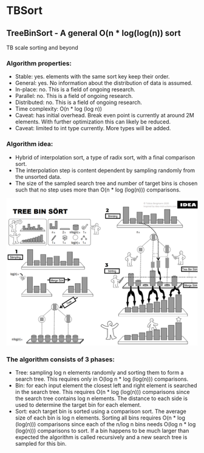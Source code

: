 # TBSort
## TreeBinSort - A general O(n * log(log(n)) sort
TB scale sorting and beyond

### Algorithm properties:
- Stable: yes. elements with the same sort key keep their order.
- General: yes. No information about the distribution of data is assumed.
- In-place: no. This is a field of ongoing research.
- Parallel: no. This is a field of ongoing research.
- Distributed: no. This is a field of ongoing research.
- Time complexity: O(n * log (log n))
- Caveat: has initial overhead. Break even point is currently at around 2M elements. With further optimization this can likely be reduced.
- Caveat: limited to int type currently. More types will be added.

### Algorithm idea:
- Hybrid of interpolation sort, a type of radix sort, with a final comparison sort.
- The interpolation step is content dependent by sampling randomly from the unsorted data.
- The size of the sampled search tree and number of target bins is chosen such that no step uses more than O(n * log (log(n))) comparisons.

![IDEA Style explanation](TBSort_IDEA.png)
### The algorithm consists of 3 phases:
- Tree: sampling log n elements randomly and sorting them to form a search tree. This requires only in O(log n * log (log(n))) comparisons.
- Bin: for each input element the closest left and right element is searched in the search tree. This requires O(n * log (log(n))) comparisons since the search tree contains log n elements. The distance to each side is used to determine the target bin for each element.
- Sort: each target bin is sorted using a comparison sort. The average size of each bin is log n elements. Sorting all bins requires O(n * log (log(n))) comparisons since each of the n/log n bins needs O(log n * log (log(n))) comparisons to sort. If a bin happens to be much larger than expected the algorithm is called recursively and a new search tree is sampled for this bin.


